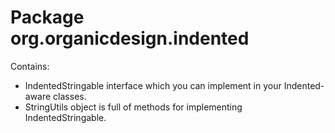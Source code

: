 # Package org.organicdesign.indented

Contains:
* IndentedStringable interface which you can implement in your Indented-aware classes.
* StringUtils object is full of methods for implementing IndentedStringable.